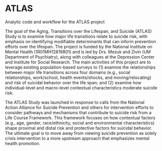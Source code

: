 # ATLAS
Analytic code and workflow for the ATLAS project

The goal of the Aging, Transitions over the Lifespan, and Suicide (ATLAS) Study is to examine how major life transitions relate to suicide risk, with emphasis on identifying modifiable determinants that can inform prevention efforts over the lifespan. The project is funded by the National Institute on Mental Health (1R01MH12819801) and is led by Drs. Mezuk and Zivin (UM Department of Psychiatry), along with colleagues at the Depression Center and Institute for Social Research. The main activities of this project are to leverage existing population-based surveys to (1) examine the relationships between major life transitions across four domains (e.g., social relationships, work/school, health events/shocks, and moving/relocating) and risk of suicidal behavior over the life span; and (2) examine how individual-level and macro-level contextual characteristics moderate suicide risk.

The ATLAS Study was launched in response to calls from the National Action Alliance for Suicide Prevention and others for intervention efforts to consider pathways and mechanisms that contribute to suicide risk from a Life Course Framework. This framework focuses on how contextual factors (e.g., age, gender, race/ethnicity, social and environmental characteristics) shape proximal and distal risk and protective factors for suicidal behavior. The ultimate goal is to move away from viewing suicide prevention as solely crisis intervention to a more upstream approach that emphasizes mental health promotion.
